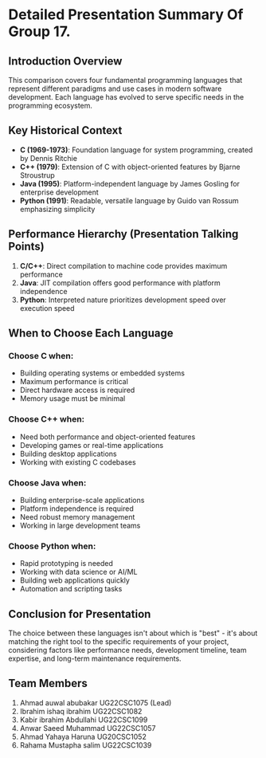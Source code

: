 # Detailed Presentation Summary Of Group 17.

## Introduction Overview

This comparison covers four fundamental programming languages that represent different paradigms and use cases in modern software development. Each language has evolved to serve specific needs in the programming ecosystem.

## Key Historical Context

- **C (1969-1973)**: Foundation language for system programming, created by Dennis Ritchie
- **C++ (1979)**: Extension of C with object-oriented features by Bjarne Stroustrup
- **Java (1995)**: Platform-independent language by James Gosling for enterprise development
- **Python (1991)**: Readable, versatile language by Guido van Rossum emphasizing simplicity

## Performance Hierarchy (Presentation Talking Points)

1. **C/C++**: Direct compilation to machine code provides maximum performance
2. **Java**: JIT compilation offers good performance with platform independence
3. **Python**: Interpreted nature prioritizes development speed over execution speed

## When to Choose Each Language

### Choose C when:

- Building operating systems or embedded systems
- Maximum performance is critical
- Direct hardware access is required
- Memory usage must be minimal

### Choose C++ when:

- Need both performance and object-oriented features
- Developing games or real-time applications
- Building desktop applications
- Working with existing C codebases

### Choose Java when:

- Building enterprise-scale applications
- Platform independence is required
- Need robust memory management
- Working in large development teams

### Choose Python when:

- Rapid prototyping is needed
- Working with data science or AI/ML
- Building web applications quickly
- Automation and scripting tasks

## Conclusion for Presentation

The choice between these languages isn't about which is "best" - it's about matching the right tool to the specific requirements of your project, considering factors like performance needs, development timeline, team expertise, and long-term maintenance requirements.

## Team Members

1.  Ahmad auwal abubakar UG22CSC1075 (Lead)
2.  Ibrahim ishaq ibrahim UG22CSC1082
3.  Kabir ibrahim Abdullahi UG22CSC1099
4.  Anwar Saeed Muhammad UG22CSC1057
5.  Ahmad Yahaya Haruna UG20CSC1052
6.  Rahama Mustapha salim UG22CSC1039
